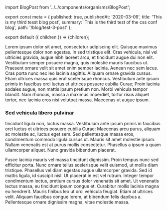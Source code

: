 
import BlogPost from '../../components/organisms/BlogPost';

export const meta = {
  published: true,
  publishedAt: '2020-03-09',
  title: 'This is my third tesst blog post',
  summary:
    'This is the third test of the css conf blog',
  path: '/blog/test-3-post'
};

export default ({ children }) => <BlogPost meta={meta}>{children}</BlogPost>;

Lorem ipsum dolor sit amet, consectetur adipiscing elit. Quisque maximus pellentesque dolor non egestas. In sed tristique elit. Cras vehicula, nisl vel ultricies gravida, augue nibh laoreet arcu, et tincidunt augue dui non elit. Vestibulum semper posuere magna, quis molestie mauris faucibus ut. Praesent ornare velit sit amet enim semper lacinia. Aenean nec sem lacus. Cras porta nunc nec leo lacinia sagittis. Aliquam ornare gravida cursus. Etiam ultrices massa quis erat scelerisque rhoncus. Vestibulum ante ipsum primis in faucibus orci luctus et ultrices posuere cubilia Curae; Proin lacinia sodales augue, non mattis ipsum pretium non. Morbi vehicula tempor blandit. Nam rhoncus, massa a maximus imperdiet, tortor risus aliquet tortor, nec lacinia eros nisi volutpat massa. Maecenas ut augue ipsum.

### Sed vehicula libero pulvinar

tincidunt ligula non, luctus massa. Vestibulum ante ipsum primis in faucibus orci luctus et ultrices posuere cubilia Curae; Maecenas arcu purus, aliquam ac molestie ac, luctus eget sem. Sed pellentesque massa eros, condimentum commodo ligula cursus ut. Mauris sit amet molestie ipsum. Nullam venenatis est at purus mollis consectetur. Phasellus a ipsum a quam ullamcorper aliquet. Nunc gravida bibendum placerat.

Fusce lacinia mauris vel massa tincidunt dignissim. Proin tempus nunc sed efficitur porta. Nunc ornare tellus scelerisque velit euismod, ut mollis diam tristique. Phasellus vel diam egestas augue ullamcorper gravida. Sed id mattis ligula, id suscipit nisl. Ut placerat in est vel rutrum. Integer tempor condimentum lectus, pretium cursus dolor venenatis sit amet. Ut venenatis lectus massa, eu tincidunt ipsum congue et. Curabitur mollis lacinia magna eu hendrerit. Mauris finibus leo ut orci vehicula feugiat. Etiam at ultrices velit. Aliquam faucibus congue lorem, at bibendum felis dapibus a. Pellentesque ornare dignissim magna, vitae molestie massa.